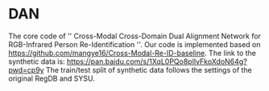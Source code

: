 # DAN
The core code of '' Cross-Modal Cross-Domain Dual Alignment Network for RGB-Infrared Person Re-Identification ''. Our code is implemented based on https://github.com/mangye16/Cross-Modal-Re-ID-baseline.
The link to the synthetic data is: https://pan.baidu.com/s/1XqL0PQo8pIlvFkoXdoN64g?pwd=cp9y The train/test split of synthetic data follows the settings of the original RegDB and SYSU.
